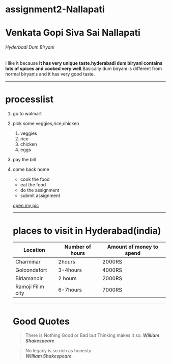 # assignment2-Nallapati
# Venkata Gopi Siva Sai Nallapati
###### Hyderbadi Dum Biryani
I like it because **it has very unique taste**.**hyderabadi dum biryani contains lots of spices and cooked very well**.Basically dum biryani is different from normal biryanis and it has very good taste.

***

# processlist
1. go to walmart
2. pick some veggies,rice,chicken
    1. veggies
    2. rice
    3. chicken
    4. eggs
3. pay the bill
4. come back home
   * cook the food
   * eat the food
   * do the assignment
   * submit assignment

   [open my pic](AboutMe.md)

   ***

   # places to visit in Hyderabad(india)
   |Location|Number of hours|Amount of money to spend|
   |---|---|---|
   |Charminar|2hours|2000RS|
   |Golcondafort|3-4hours|4000RS|
   |Birlamandir|2 hours|2000RS|
   |Ramoji Filim city|6-7hours|7000RS|

   ***

   # Good Quotes
   >There is Nothing Good or Bad but Thinking makes it so. 
    ***William Shakespeare***
    
   >No legacy is so rich as honesty   
    ***William Shakespeare***                                     




